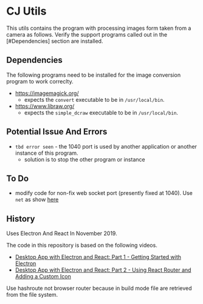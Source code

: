 # CJ Utils

This utils contains the program with processing images form taken from a camera
as follows.
Verify the support programs called out in the
[#Dependencies]
section are installed.

## Dependencies

The following programs need to be installed for the image conversion program
to work correclty.

- https://imagemagick.org/
  - expects the `convert` executable to be in `/usr/local/bin`.
- https://www.libraw.org/
  - expects the `simple_dcraw` executable to be in `/usr/local/bin`.

## Potential Issue And Errors

- `tbd error seen` - the 1040 port is used by another application
  or another instance of this program.
  - solution is to stop the other program or instance

## To Do

- modify code for non-fix web socket port (presently fixed at 1040).
  Use `net` as show
  [here](https://stackoverflow.com/questions/19129570/how-can-i-check-if-port-is-busy-in-nodejs)

## History

Uses Electron And React In November 2019.

The code in this repository is based on the following videos.

- [Desktop App with Electron and React: Part 1 - Getting Started with Electron](https://www.youtube.com/watch?v=Cdu2O6o2DCg&t=43s)
- [Desktop App with Electron and React: Part 2 - Using React Router and Adding a Custom Icon](https://www.youtube.com/watch?v=8ZmpYiDoqO4)

Use hashroute not browser router because in build mode file are retrieved from
the file system.
